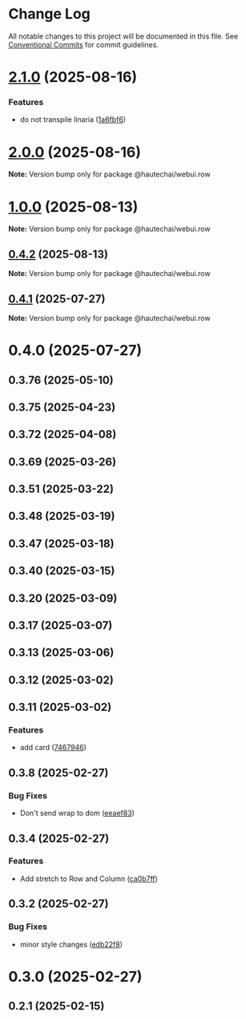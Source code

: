 # Change Log

All notable changes to this project will be documented in this file.
See [Conventional Commits](https://conventionalcommits.org) for commit guidelines.

# [2.1.0](https://github.com/HautechAI/webui/compare/@hautechai/webui.row@1.0.0...@hautechai/webui.row@2.1.0) (2025-08-16)

### Features

- do not transpile linaria ([1a6fbf6](https://github.com/HautechAI/webui/commit/1a6fbf6353a0e5028040006b5045170cf83f1ba0))

# [2.0.0](https://github.com/HautechAI/webui/compare/@hautechai/webui.row@1.0.0...@hautechai/webui.row@2.0.0) (2025-08-16)

**Note:** Version bump only for package @hautechai/webui.row

# [1.0.0](https://github.com/HautechAI/webui/compare/@hautechai/webui.row@0.4.2...@hautechai/webui.row@1.0.0) (2025-08-13)

**Note:** Version bump only for package @hautechai/webui.row

## [0.4.2](https://github.com/HautechAI/webui/compare/@hautechai/webui.row@0.4.1...@hautechai/webui.row@0.4.2) (2025-08-13)

**Note:** Version bump only for package @hautechai/webui.row

## [0.4.1](https://github.com/HautechAI/webui/compare/@hautechai/webui.row@0.4.0...@hautechai/webui.row@0.4.1) (2025-07-27)

**Note:** Version bump only for package @hautechai/webui.row

# 0.4.0 (2025-07-27)

## 0.3.76 (2025-05-10)

## 0.3.75 (2025-04-23)

## 0.3.72 (2025-04-08)

## 0.3.69 (2025-03-26)

## 0.3.51 (2025-03-22)

## 0.3.48 (2025-03-19)

## 0.3.47 (2025-03-18)

## 0.3.40 (2025-03-15)

## 0.3.20 (2025-03-09)

## 0.3.17 (2025-03-07)

## 0.3.13 (2025-03-06)

## 0.3.12 (2025-03-02)

## 0.3.11 (2025-03-02)

### Features

- add card ([7467946](https://github.com/HautechAI/webui/commit/7467946f02bdbd2c03463ba82103d928ab96211b))

## 0.3.8 (2025-02-27)

### Bug Fixes

- Don't send wrap to dom ([eeaef83](https://github.com/HautechAI/webui/commit/eeaef8343bb1e2c63211ca198ef39d619af76e83))

## 0.3.4 (2025-02-27)

### Features

- Add stretch to Row and Column ([ca0b7ff](https://github.com/HautechAI/webui/commit/ca0b7ff77ed587d29b221f14311580837536efba))

## 0.3.2 (2025-02-27)

### Bug Fixes

- minor style changes ([edb22f8](https://github.com/HautechAI/webui/commit/edb22f8a05e6b97b8f1f46dbd258e22498f6524b))

# 0.3.0 (2025-02-27)

## 0.2.1 (2025-02-15)
